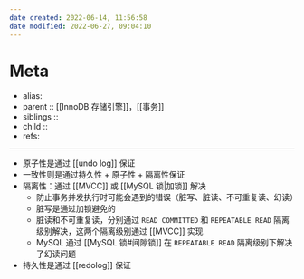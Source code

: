 ```yaml
---
date created: 2022-06-14, 11:56:58
date modified: 2022-06-27, 09:04:10
---
```


# Meta

- alias:
- parent :: [[InnoDB 存储引擎]]，[[事务]]
- siblings ::
- child ::
- refs:

---

- 原子性是通过 [[undo log]] 保证
- 一致性则是通过持久性 + 原子性 + 隔离性保证
- 隔离性：通过 [[MVCC]] 或 [[MySQL 锁|加锁]] 解决
    - 防止事务并发执行时可能会遇到的错误（脏写、脏读、不可重复读、幻读）
    - 脏写是通过加锁避免的
    - 脏读和不可重复读，分别通过 `READ COMMITTED` 和 `REPEATABLE READ` 隔离级别解决，这两个隔离级别通过 [[MVCC]] 实现
    - MySQL 通过 [[MySQL 锁#间隙锁]] 在 `REPEATABLE READ` 隔离级别下解决了幻读问题
- 持久性是通过 [[redolog]] 保证
